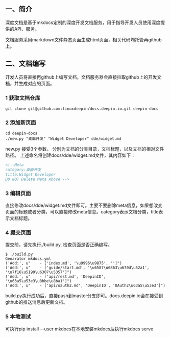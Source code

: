 <!--Meta
category:文档服务
title:编写指南
DO NOT Delete Meta Above -->

## 一、简介

深度文档是基于mkdocs定制的深度开发文档服务，用于指导开发人员使用深度提供的API、服务。

文档服务采用markdown文件静态页面生成html页面，相关代码均托管再github上。

## 二、文档编写

开发人员将直接再github上编写文档，文档服务器会直接拉取github上的开发文档，并生成对应的页面。

### 1 获取文档仓库

````
git clone git@github.com:linuxdeepin/docs.deepin.io.git deepin-docs
````

### 2 添加新页面

````
cd deepin-docs
./new.py "桌面开发" "Widget Developer" dde/widget.md
````

new.py 接受3个参数， 分别为文档的分类目录，文档标题，以及文档的相对文件路径。
上述命名将创建docs/dde/widget.md文件，其内容如下：

````markdown
<!--Meta
category:桌面开发
title:Widget Developer
DO NOT Delete Meta Above -->
````

### 3 编辑页面

直接修改docs/dde/widget.md文件即可。主要不要删除meta信息，如果想改变页面的标题或者分类，可以直接修改meta信息。category表示文档分类，title表示文档标题。

### 4 提交页面

提交前，请先执行./build.py, 检查页面是否正确编写。

````
$ ./build.py 
Genarator mkdocs.yml
('Add:', u"    - ['index.md', '\u9996\u9875', '']")
('Add:', u"    - ['guide/start.md', '\u6587\u6863\u670d\u52a1', '\u7f16\u5199\u6307\u5357']")
('Add:', u"    - ['api/rest.md', 'DeepinID', '\u63a5\u53e3\u8bbe\u8ba1']")
('Add:', u"    - ['api/oauth2.md', 'DeepinID', 'OAuth2\u63a5\u53e3']")
````

build.py执行成功后，直接push到master分支即可。docs.deepin.io会在接受到github的推送消息后更新文档。

### 5 本地测试
可执行pip install --user mkdocs在本地安装mkdocs后执行mkdocs serve
